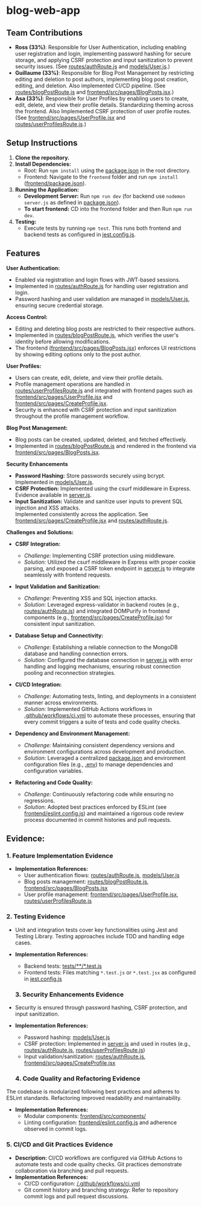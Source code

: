 # blog-web-app

## Team Contributions
- **Ross (33%)**: Responsible for User Authentication, including enabling user registration and login, implementing password hashing for secure storage, and applying CSRF protection and input sanitization to prevent security issues. (See [routes/authRoute.js](routes/authRoute.js) and [models/User.js](models/User.js).)
- **Guillaume (33%)**: Responsible for Blog Post Management by restricting editing and deletion to post authors, implementing blog post creation, editing, and deletion. Also implemented CI/CD pipeline. (See [routes/blogPostRoute.js](routes/blogPostRoute.js) and [frontend/src/pages/BlogPosts.jsx](frontend/src/pages/BlogPosts.jsx).)
- **Asa (33%)**: Responsible for User Profiles by enabling users to create, edit, delete, and view their profile details. Standardizing theming across the frontend. Also Implemented CSRF protection of user profile routes. (See [frontend/src/pages/UserProfile.jsx](frontend/src/pages/UserProfile.jsx) and [routes/userProfilesRoute.js](routes/userProfilesRoute.js).)

## Setup Instructions
1. **Clone the repository.**
2. **Install Dependencies:**
   - Root: Run `npm install` using the [package.json](package.json) in the root directory.
   - Frontend: Navigate to the `frontend` folder and run `npm install` ([frontend/package.json](frontend/package.json)).
3. **Running the Application:**
   - **Development Server:** Run `npm run dev` (for backend use `nodemon server.js` as defined in [package.json](package.json)).
   - **To start frontend:** CD into the frontend folder and then Run `npm run dev`.
4. **Testing:**
   - Execute tests by running `npm test`. This runs both frontend and backend tests as configured in [jest.config.js](jest.config.js).

## Features

**User Authentication:**  
- Enabled via registration and login flows with JWT-based sessions.  
- Implemented in [routes/authRoute.js](../routes/authRoute.js) for handling user registration and login.  
- Password hashing and user validation are managed in [models/User.js](../models/User.js), ensuring secure credential storage.

**Access Control:**  
- Editing and deleting blog posts are restricted to their respective authors.  
- Implemented in [routes/blogPostRoute.js](../routes/blogPostRoute.js), which verifies the user's identity before allowing modifications.  
- The frontend ([frontend/src/pages/BlogPosts.jsx](../frontend/src/pages/BlogPosts.jsx)) enforces UI restrictions by showing editing options only to the post author.

**User Profiles:**  
- Users can create, edit, delete, and view their profile details.  
- Profile management operations are handled in [routes/userProfilesRoute.js](../routes/userProfilesRoute.js) and integrated with frontend pages such as [frontend/src/pages/UserProfile.jsx](../frontend/src/pages/UserProfile.jsx) and [frontend/src/pages/CreateProfile.jsx](../frontend/src/pages/CreateProfile.jsx).  
- Security is enhanced with CSRF protection and input sanitization throughout the profile management workflow.

**Blog Post Management:**  
- Blog posts can be created, updated, deleted, and fetched effectively.  
- Implemented in [routes/blogPostRoute.js](../routes/blogPostRoute.js) and rendered in the frontend via [frontend/src/pages/BlogPosts.jsx](../frontend/src/pages/BlogPosts.jsx).  

**Security Enhancements**  
- **Password Hashing:** Store passwords securely using bcrypt.  
  Implemented in [models/User.js](../models/User.js).  
- **CSRF Protection:** Implemented using the csurf middleware in Express.  
  Evidence available in [server.js](../server.js).  
- **Input Sanitization:** Validate and sanitize user inputs to prevent SQL injection and XSS attacks.  
  Implemented consistently across the application. See [frontend/src/pages/CreateProfile.jsx](../frontend/src/pages/CreateProfile.jsx) and [routes/authRoute.js](../routes/authRoute.js).


**Challenges and Solutions:**  
- **CSRF Integration:**  
  - *Challenge:* Implementing CSRF protection using middleware.  
  - *Solution:* Utilized the csurf middleware in Express with proper cookie parsing, and exposed a CSRF token endpoint in [server.js](../server.js) to integrate seamlessly with frontend requests.  
  
- **Input Validation and Sanitization:**  
  - *Challenge:* Preventing XSS and SQL injection attacks.  
  - *Solution:* Leveraged express-validator in backend routes (e.g., [routes/authRoute.js](../routes/authRoute.js)) and integrated DOMPurify in frontend components (e.g., [frontend/src/pages/CreateProfile.jsx](../frontend/src/pages/CreateProfile.jsx)) for consistent input sanitization.  
  
- **Database Setup and Connectivity:**  
  - *Challenge:* Establishing a reliable connection to the MongoDB database and handling connection errors.  
  - *Solution:* Configured the database connection in [server.js](../server.js) with error handling and logging mechanisms, ensuring robust connection pooling and reconnection strategies.  
  
- **CI/CD Integration:**  
  - *Challenge:* Automating tests, linting, and deployments in a consistent manner across environments.  
  - *Solution:* Implemented GitHub Actions workflows in [.github/workflows/ci.yml](../.github/workflows/ci.yml) to automate these processes, ensuring that every commit triggers a suite of tests and code quality checks.  
  
- **Dependency and Environment Management:**  
  - *Challenge:* Maintaining consistent dependency versions and environment configurations across development and production.  
  - *Solution:* Leveraged a centralized [package.json](../package.json) and environment configuration files (e.g., [.env](../.env.example)) to manage dependencies and configuration variables.  

- **Refactoring and Code Quality:**  
  - *Challenge:* Continuously refactoring code while ensuring no regressions.  
  - *Solution:* Adopted best practices enforced by ESLint (see [frontend/eslint.config.js](../frontend/eslint.config.js)) and maintained a rigorous code review process documented in commit histories and pull requests.

## Evidence:

### 1. Feature Implementation Evidence
- **Implementation References:**  
  - User authentication flows: [routes/authRoute.js](../routes/authRoute.js), [models/User.js](../models/User.js)  
  - Blog posts management: [routes/blogPostRoute.js](../routes/blogPostRoute.js), [frontend/src/pages/BlogPosts.jsx](../frontend/src/pages/BlogPosts.jsx)  
  - User profile management: [frontend/src/pages/UserProfile.jsx](../frontend/src/pages/UserProfile.jsx), [routes/userProfilesRoute.js](../routes/userProfilesRoute.js)


### 2. Testing Evidence
-  Unit and integration tests cover key functionalities using Jest and Testing Library. Testing approaches include TDD and handling edge cases.
- **Implementation References:**  
  - Backend tests: [tests/**/*.test.js](../tests/)  
  - Frontend tests: Files matching `*.test.js` or `*.test.jsx` as configured in [jest.config.js](../jest.config.js)


  ### 3. Security Enhancements Evidence
- Security is ensured through password hashing, CSRF protection, and input sanitization.
- **Implementation References:**  
  - Password hashing: [models/User.js](../models/User.js)  
  - CSRF protection: Implemented in [server.js](../server.js) and used in routes (e.g., [routes/authRoute.js](../routes/authRoute.js), [routes/userProfilesRoute.js](../routes/userProfilesRoute.js))  
  - Input validation/sanitization: [routes/authRoute.js](../routes/authRoute.js), [frontend/src/pages/CreateProfile.jsx](../frontend/src/pages/CreateProfile.jsx)


  ### 4. Code Quality and Refactoring Evidence
The codebase is modularized following best practices and adheres to ESLint standards. Refactoring improved readability and maintainability.
- **Implementation References:**  
  - Modular components: [frontend/src/components/](../frontend/src/components/)  
  - Linting configuration: [frontend/eslint.config.js](../frontend/eslint.config.js) and adherence observed in commit logs.


### 5. CI/CD and Git Practices Evidence
- **Description:** CI/CD workflows are configured via GitHub Actions to automate tests and code quality checks. Git practices demonstrate collaboration via branching and pull requests.
- **Implementation References:**  
  - CI/CD configuration: [/.github/workflows/ci.yml](../.github/workflows/ci.yml)  
  - Git commit history and branching strategy: Refer to repository commit logs and pull request discussions.
